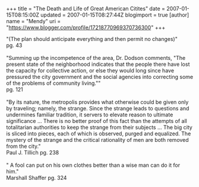+++
title = "The Death and Life of Great American Citites"
date = 2007-01-15T08:15:00Z
updated = 2007-01-15T08:27:44Z
blogimport = true 
[author]
	name = "Mendy"
	uri = "https://www.blogger.com/profile/17218770969370736300"
+++

"(The plan should anticipate everything and then permit no changes)"<br />pg. 43<br /><br />"Summing up the incompetence of the area, Dr. Dodson comments, "The present state of the neighborhood indicates that the people there have lost the capacity for collective action, or else they would long since have pressured the city government and the social agencies into correcting some of the problems of community living.""<br />pg. 121<br /><br />"By its nature, the metropolis provides what otherwise could be given only by traveling; namely, the strange. Since the strange leads to questions and undermines familiar tradition, it servers to elevate reason to ultimate significance ... There is no better proof of this fact than the attempts of all totalitarian authorities to keep the strange from their subjects ... The big city is sliced into pieces, each of which is observed, purged and equalized. The mystery of the strange and the critical rationality of men are both removed from the city."<br />Paul J. Tillich pg. 238<br /><br />" A fool can put on his own clothes better than a wise man can do it for him."<br />Marshall Shaffer pg. 324
